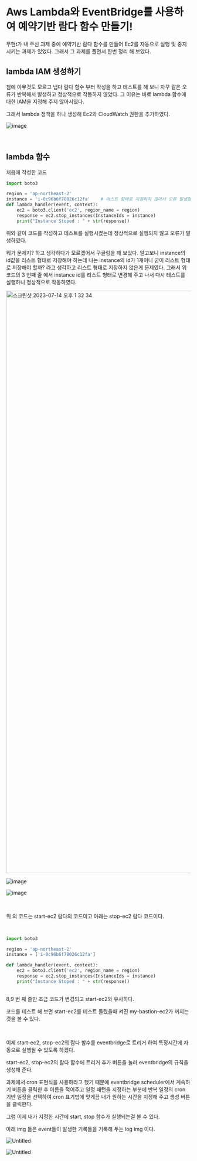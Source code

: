 # **Aws Lambda와 EventBridge를 사용하여 예약기반 람다 함수 만들기!** 

무현t가 내 주신 과제 중에 예약기반 람다 함수를 만들어 Ec2를 자동으로 실행 및 중지 시키는 과제가 있었다. 그래서 그 과제를 풀면서 한번 정리 해 보았다.

## **lambda IAM 생성하기**
첨에 아무것도 모르고 냅다 람다 함수 부터 작성을 하고 테스트를 해 보니 자꾸 같은 오류가 반복해서 발생하고 정상적으로 작동하지 않았다. 그 이유는 바로 lambda 함수에 대한 IAM을 지정해 주지 않아서였다.

그래서 lambda 정책을 하나 생성해 Ec2와 CloudWatch 권한을 추가하였다.

![image](https://github.com/MinnSeoo/Cloud/assets/102645965/473371d8-1607-42cf-b69b-33324296f271)


<br>

## **lambda 함수**

처음에 작성한 코드

```python
import boto3

region = 'ap-northeast-2'
instance = 'i-0c96b6f78026c12fa'    # 리스트 형태로 지정하지 않아서 오류 발생함.
def lambda_handler(event, context):
	ec2 = boto3.client('ec2', region_name = region)
	response = ec2.stop_instances(InstanceIds = instance)
	print("Instance Stoped : " + str(response))

```

위와 같이 코드를 작성하고 테스트를 실행시켰는데 정상적으로 실행되지 않고 오류가 발생하였다.

뭐가 문제지? 하고 생각하다가 모르겠어서 구글링을 해 보았다. 알고보니 instance의 id값을 리스트 형태로 저장해야 하는데 나는 instance의 id가 1개이니 굳이 리스트 형태로 저장해야 할까? 라고 생각하고 리스트 형태로 저장하지 않은게 문제였다. 그래서 위 코드의 3 번째 줄 에서 instance id를 리스트 형태로 변경해 주고 나서 다시 테스트를 실행하니 정상적으로 작동하였다.

<img width="1590" alt="스크린샷 2023-07-14 오후 1 32 34" src="https://github.com/MinnSeoo/Cloud/assets/102645965/aded5def-a177-4667-9b75-371a365f4152">

<br>

![image](https://github.com/MinnSeoo/Cloud/assets/102645965/7a54ef26-dd45-4b37-82c4-60ffc9c3946d)


![image](https://github.com/MinnSeoo/Cloud/assets/102645965/1e703da1-fce0-4d8b-8b14-34829416e669)

<br>


위 의 코드는 start-ec2 람다의 코드이고 아래는 stop-ec2 람다 코드이다.

<br>

```python
import boto3

region = 'ap-northeast-2'
instance = ['i-0c96b6f78026c12fa']

def lambda_handler(event, context):
	ec2 = boto3.client('ec2', region_name = region)
	response = ec2.stop_instances(InstanceIds = instance)
	print("Instance Stoped : " + str(response))
	
```

8,9 번 째 줄만 조금 코드가 변경되고 start-ec2와 유사하다.

코드를 테스트 해 보면 start-ec2를 테스트 돌렸을때 켜진 my-bastion-ec2가 꺼지는 것을 볼 수 있다.

<br>

이제 start-ec2, stop-ec2의 람다 함수를 eventbridge로 트리거 하여 특정시간에 자동으로 실행될 수 있도록 하겠다. 

start-ec2, stop-ec2의 람다 함수에 트리거 추가 버튼을 눌러 eventbridge의 규칙을 생성해 준다.

과제에서 cron 표현식을 사용하라고 했기 때문에 eventbridge scheduler에서 계속하기 버튼을 클릭한 후 
이름을 적어주고 일정 패턴을 지정하는 부분에 반복 일정의 cron 기반 일정을 선택하여 cron 표기법에 맞게끔 내가 원하는 시간을 지정해 주고 생성 버튼을 클릭한다.

그럼 이제 내가 지정한 시간에 start, stop 함수가 실행되는걸 볼 수 있다.

아래 img 들은 event들이 발생한 기록들을 기록해 두는 log img 이다.

![Untitled](https://s3-us-west-2.amazonaws.com/secure.notion-static.com/0c49820a-1ca0-4a25-aa06-66670491d38d/Untitled.png)

![Untitled](https://s3-us-west-2.amazonaws.com/secure.notion-static.com/a4e15450-6b1b-4c2a-b2d0-4c00a39ef2ac/Untitled.png)


